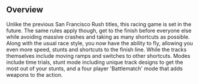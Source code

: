## Overview

Unlike the previous San Francisco Rush titles, this racing game is set in the future. The same rules apply though, get to the finish before everyone else while avoiding massive crashes and taking as many shortcuts as possible. Along with the usual race style, you now have the ability to fly, allowing you even more speed, stunts and shortcuts to the finish line. While the tracks themselves include moving ramps and switches to other shortcuts. Modes include time trials, stunt mode including unique track designs to get the most out of your stunts, and a four player 'Battlematch' mode that adds weapons to the action.